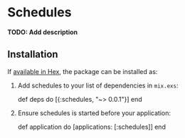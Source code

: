 # Schedules

**TODO: Add description**

## Installation

If [available in Hex](https://hex.pm/docs/publish), the package can be installed as:

  1. Add schedules to your list of dependencies in `mix.exs`:

        def deps do
          [{:schedules, "~> 0.0.1"}]
        end

  2. Ensure schedules is started before your application:

        def application do
          [applications: [:schedules]]
        end

